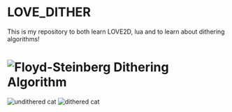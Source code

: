 # LOVE_DITHER
This is my repository to both learn LOVE2D, lua and to learn about dithering algorithms!

# ![Floyd-Steinberg Dithering Algorithm](https://en.wikipedia.org/wiki/Floyd%E2%80%93Steinberg_dithering)
![undithered cat](https://github.com/user-attachments/assets/c8a26f64-ba89-4931-b2df-c9e0943bb5af)
![dithered cat](https://github.com/user-attachments/assets/263c9d03-d933-42ed-8c2f-45859e0eed13)
